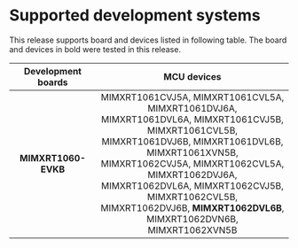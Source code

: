 # Supported development systems

This release supports board and devices listed in following table. The board and devices in bold were tested in this release.

|Development boards|MCU devices|
|:--:              |:--:       |
|**MIMXRT1060-EVKB**|MIMXRT1061CVJ5A, MIMXRT1061CVL5A, MIMXRT1061DVJ6A,<br> MIMXRT1061DVL6A, MIMXRT1061CVJ5B, MIMXRT1061CVL5B,<br> MIMXRT1061DVJ6B, MIMXRT1061DVL6B, MIMXRT1061XVN5B,<br> MIMXRT1062CVJ5A, MIMXRT1062CVL5A, MIMXRT1062DVJ6A,<br> MIMXRT1062DVL6A, MIMXRT1062CVJ5B, MIMXRT1062CVL5B,<br> MIMXRT1062DVJ6B, **MIMXRT1062DVL6B**, MIMXRT1062DVN6B,<br> MIMXRT1062XVN5B|
